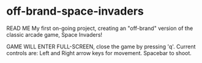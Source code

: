 # off-brand-space-invaders
READ ME
My first on-going project, creating an "off-brand" version of the classic arcade game, Space Invaders!

GAME WILL ENTER FULL-SCREEN, close the game by pressing 'q'. 
Current controls are:
Left and Right arrow keys for movement.
Spacebar to shoot.
